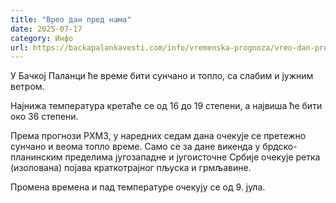 ```yaml
---
title: "Врео дан пред нама"
date: 2025-07-17
category: Инфо
url: https://backapalankavesti.com/info/vremenska-prognoza/vreo-dan-pred-nama/
---
```


У Бачкој Паланци ће време бити сунчано и топло, са слабим и јужним ветром.

Најнижа температура кретаће се од 16 до 19 степени, а највиша ће бити око 36 степени.

Према прогнози РХМЗ, у наредних седам дана очекује се претежно сунчано и веома топло време. Само се за дане викенда у брдско-планинским пределима југозападне и југоисточне Србије очекује ретка (изолована) појава краткотрајног пљуска и грмљавине.

Промена времена и пад температуре очекују се од 9. јула.
